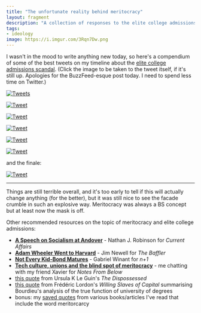```yaml
---
title: "The unfortunate reality behind meritocracy"
layout: fragment
description: "A collection of responses to the elite college admissions scandals."
tags:
- ideology
image: https://i.imgur.com/3Rqn7Dw.png
---
```


I wasn't in the mood to write anything new today, so here's a compendium of some of the best tweets on my timeline about the [elite college admissions scandal](https://www.theatlantic.com/ideas/archive/2019/03/college-bribe-scandal-shows-elite-college-obsession/584719/). (Click the image to be taken to the tweet itself, if it's still up. Apologies for the BuzzFeed-esque post today. I need to spend less time on Twitter.)

[![Tweets](https://i.imgur.com/Hpc8UFf.png)](https://twitter.com/drvox/status/1105532024360595456)

[![Tweet](https://i.imgur.com/9u9pk1b.png)](https://twitter.com/jawnv6/status/1105557767295688704)

[![Tweet](https://i.imgur.com/z1g6AfA.png)](https://twitter.com/AnandWrites/status/1105662610832277504)

[![Tweet](https://i.imgur.com/QhR3WCJ.png)](https://twitter.com/AsteadWesley/status/1105494662775746567)

[![Tweet](https://i.imgur.com/52JTKHj.png)](https://twitter.com/HeerJeet/status/1105544149204459532)

[![Tweet](https://i.imgur.com/RypG4NV.png)](https://twitter.com/AthertonKD/status/1105500890683727872)

and the finale:

[![Tweet](https://i.imgur.com/ilX1h2Q.png)](https://twitter.com/HeerJeet/status/1105511554555043841)

***

Things are still terrible overall, and it's too early to tell if this will actually change anything (for the better), but it was still nice to see the facade crumble in such an explosive way. Meritocracy was always a BS concept but at least now the mask is off.

Other recommended resources on the topic of meritocracy and elite college admissions:

* [**A Speech on Socialism at Andover**](https://www.currentaffairs.org/2019/02/a-speech-on-socialism-at-andover) - Nathan J. Robinson for _Current Affairs_
* [**Adam Wheeler Went to Harvard**](https://thebaffler.com/salvos/adam-wheeler-went-to-harvard) - Jim Newell for _The Baffler_
* [**Not Every Kid-Bond Matures**](https://nplusonemag.com/issue-30/reviews/not-every-kid-bond-matures-2/) - Gabriel Winant for _n+1_
* [**Tech culture, unions and the blind spot of meritocracy**](https://notesfrombelow.org/article/tech-culture-unions-meritocracy) - me chatting with my friend Xavier for _Notes From Below_
* [this quote](http://bookmarker.dellsystem.me/note/3449) from Ursula K Le Guin's _The Dispossessed_
* [this quote](http://bookmarker.dellsystem.me/note/1166) from Frédéric Lordon's _Willing Slaves of Capital_ summarising Bourdieu's analysis of the true function of university of degrees
* bonus: my [saved quotes](http://bookmarker.dellsystem.me/search?q=meritocracy&mode=notes) from various books/articles I've read that include the word meritorcarcy
